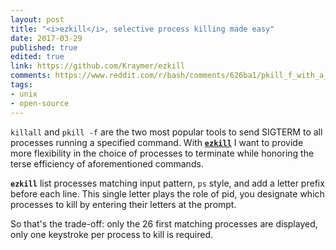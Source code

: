 ```yaml
---
layout: post
title: "<i>ezkill</i>, selective process killing made easy"
date: 2017-03-29
published: true
edited: true
link: https://github.com/Kraymer/ezkill
comments: https://www.reddit.com/r/bash/comments/626ba1/pkill_f_with_a_confirmation_prompt/
tags:
- unix
- open-source
---
```

`killall` and `pkill -f` are the two most popular tools to send SIGTERM to all
processes running a specified command.
With [**`ezkill`**](https://github.com/Kraymer/ezkill) I want to provide more
flexibility in the choice of processes to terminate while honoring the terse
efficiency of aforementioned commands.

**`ezkill`** list processes matching input pattern, `ps` style,
and add a letter prefix before each line.
This single letter plays the role of pid, you designate which processes to kill
by entering their letters at the prompt.

<script type="text/javascript" src="https://asciinema.org/a/5dxi20xzerjxhw2fn1tdhqi47.js" id="asciicast-5dxi20xzerjxhw2fn1tdhqi47" async></script>

So that's the trade-off: only the 26 first matching processes are displayed,
only one keystroke per process to kill is required.
